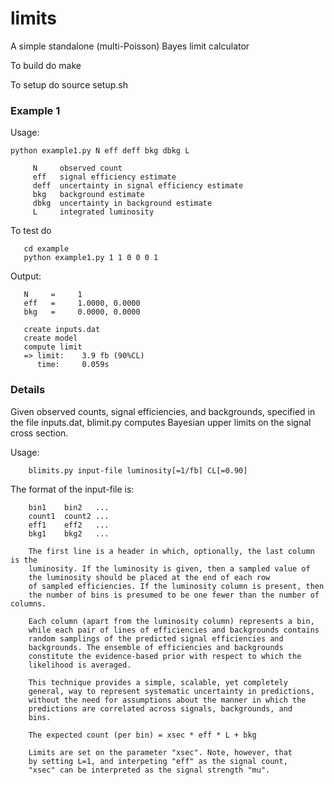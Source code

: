 # limits
A simple standalone (multi-Poisson)  Bayes limit calculator

To build do
	make
  
To setup do
	source setup.sh

### Example 1
Usage:
```
python example1.py N eff deff bkg dbkg L

     N     observed count
     eff   signal efficiency estimate
     deff  uncertainty in signal efficiency estimate
     bkg   background estimate
     dbkg  uncertainty in background estimate
     L     integrated luminosity
  ```
To test do
```
   cd example
   python example1.py 1 1 0 0 0 1
   ```
  
Output:
```
   N     =     1
   eff   =     1.0000, 0.0000 
   bkg   =     0.0000, 0.0000

   create inputs.dat
   create model
   compute limit
   => limit:    3.9 fb (90%CL)
      time:     0.059s
   ```

### Details
Given observed counts, signal efficiencies, and backgrounds, specified
in the file inputs.dat, blimit.py  computes Bayesian upper limits on
the signal cross section.

Usage:
```
    blimits.py input-file luminosity[=1/fb] CL[=0.90]
```
	
The format of the input-file is:
```
	bin1    bin2   ... 
    count1  count2 ...
    eff1    eff2   ...
    bkg1    bkg2   ...

    The first line is a header in which, optionally, the last column is the
    luminosity. If the luminosity is given, then a sampled value of
    the luminosity should be placed at the end of each row
    of sampled efficiencies. If the luminosity column is present, then
    the number of bins is presumed to be one fewer than the number of columns.
    
    Each column (apart from the luminosity column) represents a bin,
    while each pair of lines of efficiencies and backgrounds contains
    random samplings of the predicted signal efficiencies and
    backgrounds. The ensemble of efficiencies and backgrounds
    constitute the evidence-based prior with respect to which the
    likelihood is averaged.

    This technique provides a simple, scalable, yet completely
    general, way to represent systematic uncertainty in predictions,
    without the need for assumptions about the manner in which the
    predictions are correlated across signals, backgrounds, and
    bins.
     
    The expected count (per bin) = xsec * eff * L + bkg

    Limits are set on the parameter "xsec". Note, however, that
    by setting L=1, and interpeting "eff" as the signal count,
    "xsec" can be interpreted as the signal strength "mu".
```

